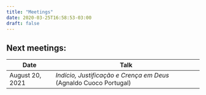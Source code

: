 ```yaml
---
title: "Meetings"
date: 2020-03-25T16:58:53-03:00
draft: false
---
```


## Next meetings:

| Date      	  | Talk
| ----      	  | ------
| August 20, 2021 | *Indício, Justificação e Crença em Deus* (Agnaldo Cuoco Portugal)
